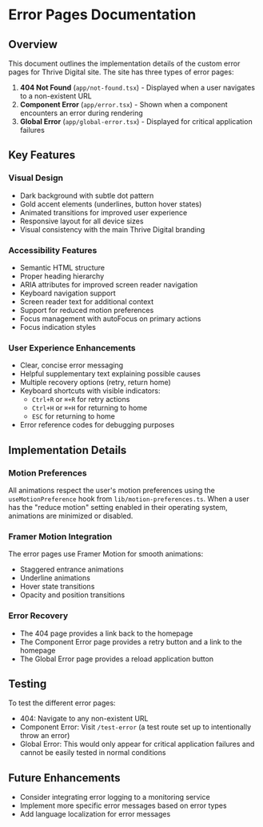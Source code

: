 # Error Pages Documentation

## Overview

This document outlines the implementation details of the custom error pages for Thrive Digital site. The site has three types of error pages:

1. **404 Not Found** (`app/not-found.tsx`) - Displayed when a user navigates to a non-existent URL
2. **Component Error** (`app/error.tsx`) - Shown when a component encounters an error during rendering
3. **Global Error** (`app/global-error.tsx`) - Displayed for critical application failures

## Key Features

### Visual Design
- Dark background with subtle dot pattern
- Gold accent elements (underlines, button hover states)
- Animated transitions for improved user experience
- Responsive layout for all device sizes
- Visual consistency with the main Thrive Digital branding

### Accessibility Features
- Semantic HTML structure
- Proper heading hierarchy
- ARIA attributes for improved screen reader navigation
- Keyboard navigation support
- Screen reader text for additional context
- Support for reduced motion preferences
- Focus management with autoFocus on primary actions
- Focus indication styles

### User Experience Enhancements
- Clear, concise error messaging
- Helpful supplementary text explaining possible causes
- Multiple recovery options (retry, return home)
- Keyboard shortcuts with visible indicators:
  - `Ctrl+R` or `⌘+R` for retry actions
  - `Ctrl+H` or `⌘+H` for returning to home
  - `ESC` for returning to home
- Error reference codes for debugging purposes

## Implementation Details

### Motion Preferences
All animations respect the user's motion preferences using the `useMotionPreference` hook from `lib/motion-preferences.ts`. When a user has the "reduce motion" setting enabled in their operating system, animations are minimized or disabled.

### Framer Motion Integration
The error pages use Framer Motion for smooth animations:
- Staggered entrance animations
- Underline animations
- Hover state transitions
- Opacity and position transitions

### Error Recovery
- The 404 page provides a link back to the homepage
- The Component Error page provides a retry button and a link to the homepage
- The Global Error page provides a reload application button

## Testing
To test the different error pages:
- 404: Navigate to any non-existent URL
- Component Error: Visit `/test-error` (a test route set up to intentionally throw an error)
- Global Error: This would only appear for critical application failures and cannot be easily tested in normal conditions

## Future Enhancements
- Consider integrating error logging to a monitoring service
- Implement more specific error messages based on error types
- Add language localization for error messages
